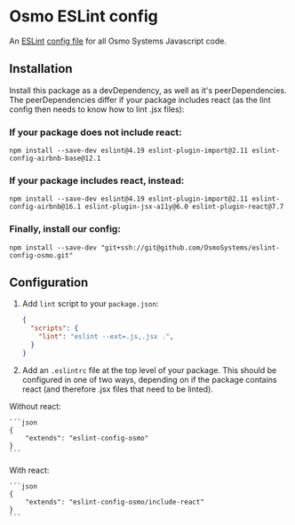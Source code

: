 # Osmo ESLint config

An [ESLint][eslint] [config file][config] for all Osmo Systems Javascript code.

[eslint]: http://eslint.org
[config]: https://eslint.org/docs/developer-guide/shareable-configs

## Installation
Install this package as a devDependency, as well as it's peerDependencies. The peerDependencies differ if your package includes react (as the lint config then needs to know how to lint .jsx files):

### If your package does not include react:
```
npm install --save-dev eslint@4.19 eslint-plugin-import@2.11 eslint-config-airbnb-base@12.1
```

### If your package includes react, instead:
```
npm install --save-dev eslint@4.19 eslint-plugin-import@2.11 eslint-config-airbnb@16.1 eslint-plugin-jsx-a11y@6.0 eslint-plugin-react@7.7
```

### Finally, install our config:

```
npm install --save-dev "git+ssh://git@github.com/OsmoSystems/eslint-config-osmo.git"
```

## Configuration

1. Add `lint` script to your `package.json`:

    ```json
    {
      "scripts": {
        "lint": "eslint --ext=.js,.jsx .",
      }
    }
    ```

2. Add an `.eslintrc` file at the top level of your package. This should be configured in one of two ways, depending on if the package contains react (and therefore .jsx files that need to be linted).

Without react:

    ```json
    {
        "extends": "eslint-config-osmo"
    }
    ```

With react:

    ```json
    {
        "extends": "eslint-config-osmo/include-react"
    }
    ```
